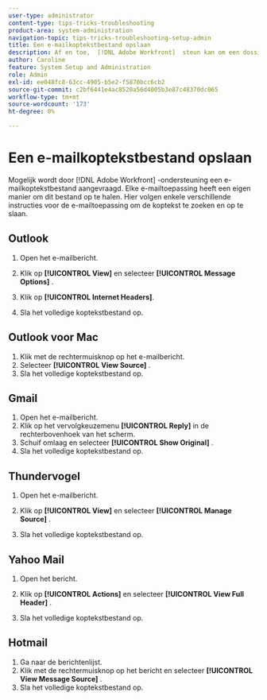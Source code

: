 ```yaml
---
user-type: administrator
content-type: tips-tricks-troubleshooting
product-area: system-administration
navigation-topic: tips-tricks-troubleshooting-setup-admin
title: Een e-mailkoptekstbestand opslaan
description: Af en toe,  [!DNL Adobe Workfront]  steun kan om een dossier van de e-mailKopbal verzoeken. Elke e-mailtoepassing heeft een eigen manier om dit bestand op te halen. Hier zijn een paar verschillende e-mailtoepassingsinstructies om van de Kopbal de plaats te bepalen en te bewaren. [!DNL Outlook]
author: Caroline
feature: System Setup and Administration
role: Admin
exl-id: ee048fc8-63cc-4905-b5e2-f5870bcc6cb2
source-git-commit: c2bf6441e4ac8520a56d4005b3e87c48370dc065
workflow-type: tm+mt
source-wordcount: '173'
ht-degree: 0%

---
```


# Een e-mailkoptekstbestand opslaan

Mogelijk wordt door [!DNL Adobe Workfront] -ondersteuning een e-mailkoptekstbestand aangevraagd. Elke e-mailtoepassing heeft een eigen manier om dit bestand op te halen. Hier volgen enkele verschillende instructies voor de e-mailtoepassing om de koptekst te zoeken en op te slaan.

## Outlook

1. Open het e-mailbericht.
1. Klik op **[!UICONTROL View]** en selecteer **[!UICONTROL Message Options]** .

1. Klik op **[!UICONTROL Internet Headers]**.
1. Sla het volledige koptekstbestand op.

## Outlook voor Mac

1. Klik met de rechtermuisknop op het e-mailbericht.
1. Selecteer **[!UICONTROL View Source]** .
1. Sla het volledige koptekstbestand op.

## Gmail

1. Open het e-mailbericht.
1. Klik op het vervolgkeuzemenu **[!UICONTROL Reply]** in de rechterbovenhoek van het scherm.
1. Schuif omlaag en selecteer **[!UICONTROL Show Original]** .
1. Sla het volledige koptekstbestand op.

## Thundervogel

1. Open het e-mailbericht.
1. Klik op **[!UICONTROL View]** en selecteer **[!UICONTROL Manage Source]** .

1. Sla het volledige koptekstbestand op.

## Yahoo Mail

1. Open het bericht.
1. Klik op **[!UICONTROL Actions]** en selecteer **[!UICONTROL View Full Header]** .

1. Sla het volledige koptekstbestand op.

## Hotmail

1. Ga naar de berichtenlijst.
1. Klik met de rechtermuisknop op het bericht en selecteer **[!UICONTROL View Message Source]** .
1. Sla het volledige koptekstbestand op.
